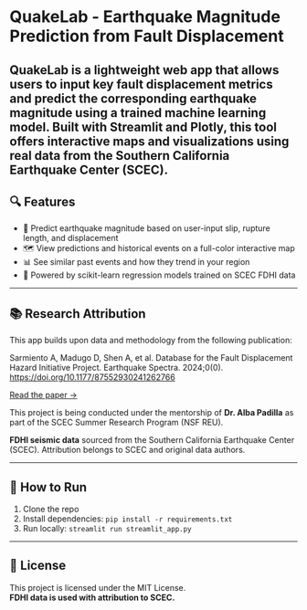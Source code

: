 # QuakeLab - Earthquake Magnitude Prediction from Fault Displacement
QuakeLab is a lightweight web app that allows users to input key fault displacement metrics and predict the corresponding earthquake magnitude using a trained machine learning model. Built with Streamlit and Plotly, this tool offers interactive maps and visualizations using real data from the Southern California Earthquake Center (SCEC).
---

## 🔍 Features

- 🔮 Predict earthquake magnitude based on user-input slip, rupture length, and displacement
- 🗺️ View predictions and historical events on a full-color interactive map
- 📊 See similar past events and how they trend in your region
- 🧠 Powered by scikit-learn regression models trained on SCEC FDHI data

---

## 📚 Research Attribution

This app builds upon data and methodology from the following publication:

Sarmiento A, Madugo D, Shen A, et al.
Database for the Fault Displacement Hazard Initiative Project.
Earthquake Spectra. 2024;0(0). https://doi.org/10.1177/87552930241262766

[Read the paper →](https://journals.sagepub.com/doi/10.1177/87552930241262766)

This project is being conducted under the mentorship of **Dr. Alba Padilla** as part of the SCEC Summer Research Program (NSF REU).

**FDHI seismic data** sourced from the Southern California Earthquake Center (SCEC). Attribution belongs to SCEC and original data authors.

---

## 🚀 How to Run

1. Clone the repo  
2. Install dependencies: `pip install -r requirements.txt`  
3. Run locally: `streamlit run streamlit_app.py`

---

## 📜 License

This project is licensed under the MIT License.  
**FDHI data is used with attribution to SCEC.**

